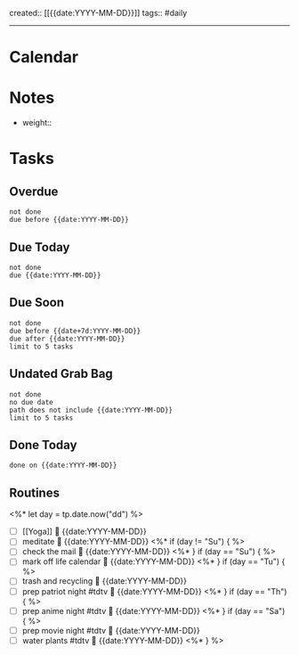 created:: [[{{date:YYYY-MM-DD}}]]
tags:: #daily 
***
# Calendar



# Notes

- weight:: 

# Tasks


## Overdue

```tasks
not done
due before {{date:YYYY-MM-DD}}
```

## Due Today

```tasks
not done
due {{date:YYYY-MM-DD}}
```

## Due Soon

```tasks
not done
due before {{date+7d:YYYY-MM-DD}}
due after {{date:YYYY-MM-DD}}
limit to 5 tasks
```

## Undated Grab Bag

```tasks
not done
no due date
path does not include {{date:YYYY-MM-DD}}
limit to 5 tasks
```

## Done Today

```tasks
done on {{date:YYYY-MM-DD}}
```

## Routines

<%* let day = tp.date.now("dd") %>
- [ ] [[Yoga]] 📅  {{date:YYYY-MM-DD}}
- [ ] meditate 📅  {{date:YYYY-MM-DD}}
<%* if (day != "Su") { %>
- [ ] check the mail 📅  {{date:YYYY-MM-DD}}
<%* } if (day == "Su") { %>
- [ ] mark off life calendar 📅  {{date:YYYY-MM-DD}}
<%* } if (day == "Tu") { %>
- [ ] trash and recycling 📅  {{date:YYYY-MM-DD}}
- [ ] prep patriot night #tdtv 📅  {{date:YYYY-MM-DD}}
<%* } if (day == "Th") { %>
- [ ] prep anime night #tdtv 📅  {{date:YYYY-MM-DD}}
<%* } if (day == "Sa") { %>
- [ ] prep movie night #tdtv 📅  {{date:YYYY-MM-DD}}
- [ ] water plants #tdtv  📅  {{date:YYYY-MM-DD}}
<%* } %>
